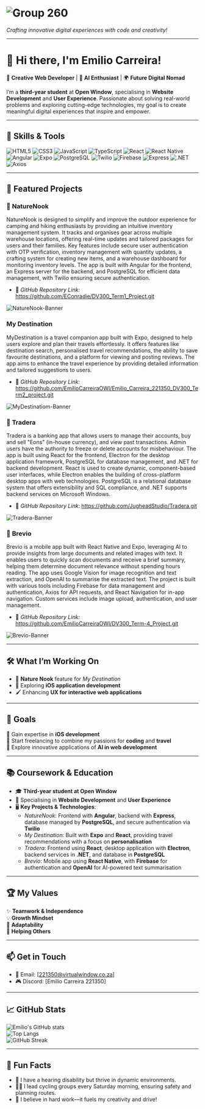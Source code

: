 # ![Group 260](https://github.com/user-attachments/assets/387e0c52-cb95-4971-b40f-ac2bb01f488a)


*Crafting innovative digital experiences with code and creativity!*

---

# 👋 Hi there, I'm **Emilio Carreira**!  
🎨 **Creative Web Developer** | 🤖 **AI Enthusiast** | 🌍 **Future Digital Nomad**

I’m a **third-year student** at **Open Window**, specialising in **Website Development** and **User Experience**. Passionate about solving real-world problems and exploring cutting-edge technologies, my goal is to create meaningful digital experiences that inspire and empower.

---

## 🔧 Skills & Tools  
![HTML5](https://img.shields.io/badge/HTML5-E34F26?style=for-the-badge&logo=html5&logoColor=white) ![CSS3](https://img.shields.io/badge/CSS3-1572B6?style=for-the-badge&logo=css3&logoColor=white) ![JavaScript](https://img.shields.io/badge/JavaScript-F7DF1E?style=for-the-badge&logo=javascript&logoColor=black) ![TypeScript](https://img.shields.io/badge/TypeScript-007ACC?style=for-the-badge&logo=typescript&logoColor=white) ![React](https://img.shields.io/badge/React-61DAFB?style=for-the-badge&logo=react&logoColor=black) ![React Native](https://img.shields.io/badge/React_Native-61DAFB?style=for-the-badge&logo=react&logoColor=black) ![Angular](https://img.shields.io/badge/Angular-DD0031?style=for-the-badge&logo=angular&logoColor=white) ![Expo](https://img.shields.io/badge/Expo-1B1F23?style=for-the-badge&logo=expo&logoColor=white) ![PostgreSQL](https://img.shields.io/badge/PostgreSQL-336791?style=for-the-badge&logo=postgresql&logoColor=white) ![Twilio](https://img.shields.io/badge/Twilio-FF5F00?style=for-the-badge&logo=twilio&logoColor=white) ![Firebase](https://img.shields.io/badge/Firebase-FFCA28?style=for-the-badge&logo=firebase&logoColor=black) ![Express](https://img.shields.io/badge/Express-000000?style=for-the-badge&logo=express&logoColor=white)  ![.NET](https://img.shields.io/badge/.NET-512BD4?style=for-the-badge&logo=.net&logoColor=white) ![Axios](https://img.shields.io/badge/Axios-5A29E0?style=for-the-badge&logo=axios&logoColor=white)  
 
---

## 🌟 Featured Projects  

### 📄 **NatureNook**  
NatureNook is designed to simplify and improve the outdoor experience for camping and hiking enthusiasts by providing an intuitive inventory management system. It tracks and organises gear across multiple warehouse locations, offering real-time updates and tailored packages for users and their families. Key features include secure user authentication with OTP verification, inventory management with quantity updates, a crafting system for creating new items, and a warehouse dashboard for monitoring inventory levels. The app is built with Angular for the frontend, an Express server for the backend, and PostgreSQL for efficient data management, with Twilio ensuring secure authentication.  

- 📸 *GitHub Repository Link:* https://github.com/EConradie/DV300_Term1_Project.git

![NatureNook-Banner](https://github.com/user-attachments/assets/28f66705-7918-42c9-8b58-8f9e7b7d61f9)

###  **My Destination**  
MyDestination is a travel companion app built with Expo, designed to help users explore and plan their travels effortlessly. It offers features like destination search, personalised travel recommendations, the ability to save favourite destinations, and a platform for viewing and posting reviews. The app aims to enhance the travel experience by providing detailed information and tailored suggestions to users.

- 📸 *GitHub Repository Link:* https://github.com/EmilioCarreiraOWI/Emilio_Carreira_221350_DV300_Term2_project.git

![MyDestinatiom-Banner](https://github.com/user-attachments/assets/83a84da5-eddf-49c4-b691-05b66744ea21)

### 📄 **Tradera**  
Tradera is a banking app that allows users to manage their accounts, buy and sell "Eons" (in-house currency), and view past transactions. Admin users have the authority to freeze or delete accounts for misbehaviour. The app is built using React for the frontend, Electron for the desktop application framework, PostgreSQL for database management, and .NET for backend development. React is used to create dynamic, component-based user interfaces, while Electron enables the building of cross-platform desktop apps with web technologies. PostgreSQL is a relational database system that offers extensibility and SQL compliance, and .NET supports backend services on Microsoft Windows.

- 📸 *GitHub Repository Link:* https://github.com/JugheadStudio/Tradera.git

![Tradera-Banner](https://github.com/user-attachments/assets/726dff86-6477-4acc-901d-47606d94dada)

### 📱 **Brevio**  
Brevio is a mobile app built with React Native and Expo, leveraging AI to provide insights from large documents and related images with text. It enables users to quickly scan documents and receive a brief summary, helping them determine document relevance without spending hours reading. The app uses Google Vision for image recognition and text extraction, and OpenAI to summarise the extracted text. The project is built with various tools including Firebase for data management and authentication, Axios for API requests, and React Navigation for in-app navigation. Custom services include image upload, authentication, and user management.  

- 📸 *GitHub Repository Link:* https://github.com/EmilioCarreiraOWI/DV300_Term-4_Project.git
  
![Brevio-Banner](https://github.com/user-attachments/assets/48494291-893a-4713-93c9-0dc6458e5ad2)

---

## 🛠️ What I’m Working On  
- 🌳 **Nature Nook** feature for *My Destination*  
- 📱 Exploring **iOS application development**  
- 🖌️ Enhancing **UX for interactive web applications**  

---

## 🎯 Goals  
🚀 Gain expertise in **iOS development**  
💼 Start freelancing to combine my passions for **coding** and **travel**  
🤖 Explore innovative applications of **AI in web development**  

---

## 📚 Coursework & Education  
- 🎓 **Third-year student at Open Window**  
- 📘 Specialising in **Website Development** and **User Experience**  
- 🖥️ **Key Projects & Technologies**:  
  - *NatureNook*: Frontend with **Angular**, backend with **Express**, database managed by **PostgreSQL**, and secure authentication via **Twilio**  
  - *My Destination*: Built with **Expo** and **React**, providing travel recommendations with a focus on **personalisation**  
  - *Tradera*: Frontend using **React**, desktop application with **Electron**, backend services in **.NET**, and database in **PostgreSQL**  
  - *Brevio*: Mobile app using **React Native**, with **Firebase** for authentication and **OpenAI** for AI-powered text summarisation  

---

## 🏆 My Values  
✨ **Teamwork & Independence**  
💡 **Growth Mindset**  
🔄 **Adaptability**  
🤝 **Helping Others**

---

## 📫 Get in Touch  
- 📧 Email: [221350@virtualwindow.co.za]  
- 🎮 Discord: [Emilio Carreira 221350]   

---

## 📈 GitHub Stats  
![Emilio's GitHub stats](https://github-readme-stats.vercel.app/api?username=EmilioCarreiraOWI&show_icons=true&theme=radical)  
![Top Langs](https://github-readme-stats.vercel.app/api/top-langs/?username=EmilioCarreiraOWI&layout=compact)  
![GitHub Streak](https://streak-stats.demolab.com?user=EmilioCarreiraOWI&theme=radical)  

---

## 🌟 Fun Facts  
- 🤝 I have a hearing disability but thrive in dynamic environments.  
- 🚴‍♂️ I lead cycling groups every Saturday morning, ensuring safety and planning routes.  
- 💪 I believe in hard work—it fuels my creativity and drive!
